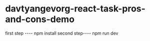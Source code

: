 # davtyangevorg-react-task-pros-and-cons-demo
first step ---- npm install
second step---- npm run dev
